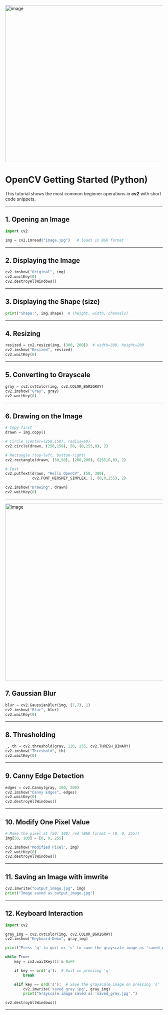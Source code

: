 <img width="743" height="500" alt="image" src="https://github.com/user-attachments/assets/a02512b3-1a47-4977-82dc-a8976ee193f8" />



# OpenCV Getting Started (Python)

This tutorial shows the most common beginner operations in **cv2** with short code snippets.

---

## 1. Opening an Image
```python
import cv2

img = cv2.imread("image.jpg")   # loads in BGR format
```

---

## 2. Displaying the Image
```python
cv2.imshow("Original", img)
cv2.waitKey(0)
cv2.destroyAllWindows()
```

---

## 3. Displaying the Shape (size)
```python
print("Shape:", img.shape)  # (height, width, channels)
```

---

## 4. Resizing
```python
resized = cv2.resize(img, (300, 200))  # width=300, height=200
cv2.imshow("Resized", resized)
cv2.waitKey(0)
```

---

## 5. Converting to Grayscale
```python
gray = cv2.cvtColor(img, cv2.COLOR_BGR2GRAY)
cv2.imshow("Gray", gray)
cv2.waitKey(0)
```

---

## 6. Drawing on the Image
```python
# Copy first
drawn = img.copy()

# Circle (center=(250,150), radius=50)
cv2.circle(drawn, (250,150), 50, (0,255,0), 2)

# Rectangle (top-left, bottom-right)
cv2.rectangle(drawn, (50,50), (200,200), (255,0,0), 2)

# Text
cv2.putText(drawn, "Hello OpenCV", (50, 300),
            cv2.FONT_HERSHEY_SIMPLEX, 1, (0,0,255), 2)

cv2.imshow("Drawing", drawn)
cv2.waitKey(0)
```

---

<img width="769" height="563" alt="image" src="https://github.com/user-attachments/assets/b9860776-60f7-483c-b91a-67f100423853" />


## 7. Gaussian Blur
```python
blur = cv2.GaussianBlur(img, (7,7), 1)
cv2.imshow("Blur", blur)
cv2.waitKey(0)
```

---

## 8. Thresholding
```python
_, th = cv2.threshold(gray, 120, 255, cv2.THRESH_BINARY)
cv2.imshow("Threshold", th)
cv2.waitKey(0)
```

---

## 9. Canny Edge Detection
```python
edges = cv2.Canny(gray, 100, 200)
cv2.imshow("Canny Edges", edges)
cv2.waitKey(0)
cv2.destroyAllWindows()
```

---

## 10. Modify One Pixel Value
```python
# Make the pixel at (50, 100) red (BGR format → (0, 0, 255))
img[50, 100] = [0, 0, 255]

cv2.imshow("Modified Pixel", img)
cv2.waitKey(0)
cv2.destroyAllWindows()
```

---

## 11. Saving an Image with imwrite
```python
cv2.imwrite("output_image.jpg", img)
print("Image saved as output_image.jpg")
```

---

## 12. Keyboard Interaction
```python
import cv2

gray_img = cv2.cvtColor(img, cv2.COLOR_BGR2GRAY)
cv2.imshow("Keyboard Demo", gray_img)

print("Press 'q' to quit or 's' to save the grayscale image as 'saved_gray.jpg'")

while True:
    key = cv2.waitKey(1) & 0xFF

    if key == ord('q'):  # Quit on pressing 'q'
        break

    elif key == ord('s'):  # Save the grayscale image on pressing 's'
        cv2.imwrite('saved_gray.jpg', gray_img)
        print("Grayscale image saved as 'saved_gray.jpg'.")

cv2.destroyAllWindows()
```

---
